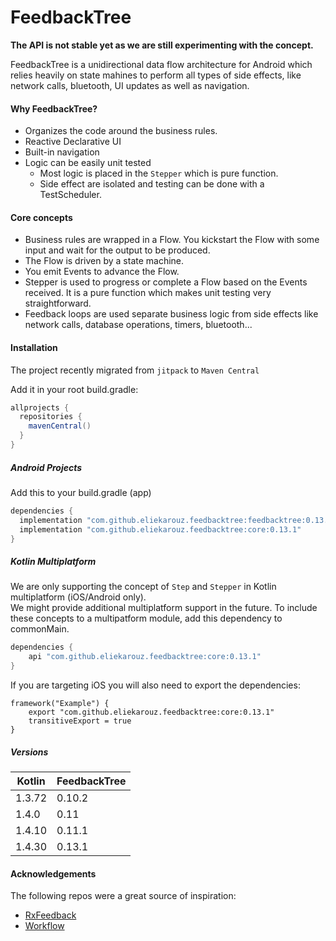 # FeedbackTree

**The API is not stable yet as we are still experimenting with the concept.**

FeedbackTree is a unidirectional data flow architecture for Android which relies heavily on state mahines to perform all types of side effects, like network calls, bluetooth, UI updates as well as navigation.

#### Why FeedbackTree?

- Organizes the code around the business rules.
- Reactive Declarative UI
- Built-in navigation
- Logic can be easily unit tested
  - Most logic is placed in the `Stepper` which is pure function.
  - Side effect are isolated and testing can be done with a TestScheduler.

#### Core concepts

- Business rules are wrapped in a Flow. You kickstart the Flow with some input and wait for the output to be produced.
- The Flow is driven by a state machine. 
- You emit Events to advance the Flow.
- Stepper is used to progress or complete a Flow based on the Events received. It is a pure function which
  makes unit testing very straightforward.
- Feedback loops are used separate business logic from side effects like network calls, database operations, timers, bluetooth...

#### Installation

The project recently migrated from `jitpack` to `Maven Central`

Add it in your root build.gradle:
```groovy
allprojects {
  repositories {
    mavenCentral()
  }
}
```

##### Android Projects
Add this to your build.gradle (app)
```groovy
dependencies {
  implementation "com.github.eliekarouz.feedbacktree:feedbacktree:0.13.1"
  implementation "com.github.eliekarouz.feedbacktree:core:0.13.1"
}
```

##### Kotlin Multiplatform
We are only supporting the concept of `Step` and `Stepper` in Kotlin multiplatform (iOS/Android only).  
We might provide additional multiplatform support in the future.
To include these concepts to a multipatform module, add this dependency to commonMain.
```groovy
dependencies {
    api "com.github.eliekarouz.feedbacktree:core:0.13.1"
}
```
If you are targeting iOS you will also need to export the dependencies:
```
framework("Example") {
    export "com.github.eliekarouz.feedbacktree:core:0.13.1"
    transitiveExport = true
}
```

##### Versions

|Kotlin|FeedbackTree|
|------|------|
|1.3.72|0.10.2|
|1.4.0|0.11|
|1.4.10|0.11.1|
|1.4.30|0.13.1|

#### Acknowledgements

The following repos were a great source of inspiration:

- <a href="https://www.github.com/notests/rxfeedback.swift" target="_blank">RxFeedback</a>
- <a href="https://www.github.com/square/workflow" target="_blank">Workflow</a>

